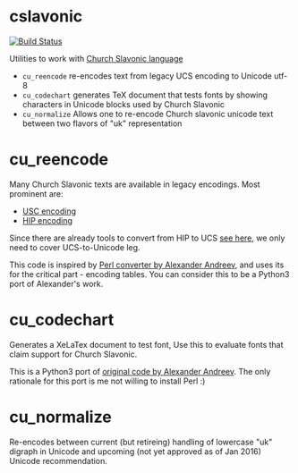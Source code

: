 # cslavonic

[![Build Status](https://travis-ci.org/pgmmpk/cslavonic.svg?branch=master)](https://travis-ci.org/pgmmpk/cslavonic)

Utilities to work with [Church Slavonic language](https://en.wikipedia.org/wiki/Church_Slavonic_language)

* `cu_reencode` re-encodes text from legacy UCS encoding to Unicode utf-8
* `cu_codechart` generates TeX document that tests fonts by showing characters in Unicode blocks used by Church Slavonic
* `cu_normalize` Allows one to re-encode Church slavonic unicode text between two flavors of "uk" representation

# cu_reencode

Many Church Slavonic texts are available in legacy encodings. Most prominent are:

* [USC encoding](http://www.irmologion.ru/ucsenc.html)
* [HIP encoding](http://www.orthlib.ru/hip/manual.html)

Since there are already tools to convert from HIP to UCS [see here](http://www.orthlib.ru/hip/manual.html), we
only need to cover UCS-to-Unicode leg.

This code is inspired by [Perl converter by Alexander Andreev](https://github.com/typiconman/Perl-Lingua-CU), and
uses its for the critical part - encoding tables. You can consider this to be a Python3 port of Alexander's work.

# cu_codechart

Generates a XeLaTex document to test font, Use this to evaluate fonts that claim support for Church Slavonic.

This is a Python3 port of [original code by Alexander Andreev](https://github.com/typiconman/fonts-cu). The only 
rationale for this port is me not willing to install Perl :)

# cu_normalize

Re-encodes between current (but retireing) handling of lowercase "uk" digraph in Unicode and upcoming (not yet 
approved as of Jan 2016) Unicode recommendation.

